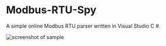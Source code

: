 # Modbus-RTU-Spy
A simple online Modbus RTU parser written in Visual Studio C #.

![screenshot of sample](http://spitcin.ru/Modbus-RTU-Spy.png)

[bin Modbus-RTU-Spy.zip]: http://spitcin.ru/modbus_rtu_spy.zip
